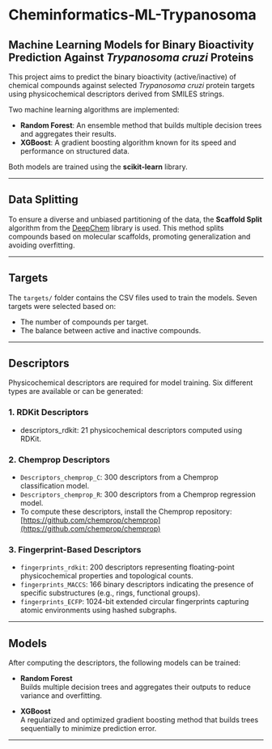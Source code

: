 # Cheminformatics-ML-Trypanosoma
## Machine Learning Models for Binary Bioactivity Prediction Against *Trypanosoma cruzi* Proteins

This project aims to predict the binary bioactivity (active/inactive) of chemical compounds against selected *Trypanosoma cruzi* protein targets using physicochemical descriptors derived from SMILES strings.

Two machine learning algorithms are implemented:
- **Random Forest**: An ensemble method that builds multiple decision trees and aggregates their results.
- **XGBoost**: A gradient boosting algorithm known for its speed and performance on structured data.

Both models are trained using the **scikit-learn** library.

---

## Data Splitting

To ensure a diverse and unbiased partitioning of the data, the **Scaffold Split** algorithm from the [DeepChem](https://deepchem.io/) library is used. This method splits compounds based on molecular scaffolds, promoting generalization and avoiding overfitting.

---

## Targets

The `targets/` folder contains the CSV files used to train the models. Seven targets were selected based on:
- The number of compounds per target.
- The balance between active and inactive compounds.

---

## Descriptors

Physicochemical descriptors are required for model training. Six different types are available or can be generated:

### 1. **RDKit Descriptors**
- descriptors_rdkit: 21 physicochemical descriptors computed using RDKit.

### 2. **Chemprop Descriptors**
- `Descriptors_chemprop_C`: 300 descriptors from a Chemprop classification model.
- `Descriptors_chemprop_R`: 300 descriptors from a Chemprop regression model.
- To compute these descriptors, install the Chemprop repository:  
   [https://github.com/chemprop/chemprop](https://github.com/chemprop/chemprop)

### 3. **Fingerprint-Based Descriptors**
- `fingerprints_rdkit`: 200 descriptors representing floating-point physicochemical properties and topological counts.
- `fingerprints_MACCS`: 166 binary descriptors indicating the presence of specific substructures (e.g., rings, functional groups).
- `fingerprints_ECFP`: 1024-bit extended circular fingerprints capturing atomic environments using hashed subgraphs.

---

##  Models

After computing the descriptors, the following models can be trained:

- **Random Forest**  
  Builds multiple decision trees and aggregates their outputs to reduce variance and overfitting.

- **XGBoost**  
  A regularized and optimized gradient boosting method that builds trees sequentially to minimize prediction error.

---




